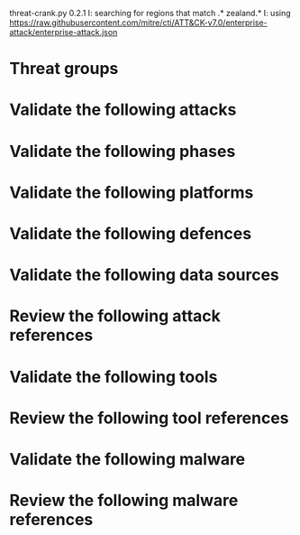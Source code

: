 threat-crank.py 0.2.1
I: searching for regions that match .* zealand.*
I: using https://raw.githubusercontent.com/mitre/cti/ATT&CK-v7.0/enterprise-attack/enterprise-attack.json
# Threat groups


# Validate the following attacks


# Validate the following phases


# Validate the following platforms


# Validate the following defences


# Validate the following data sources


# Review the following attack references


# Validate the following tools


# Review the following tool references


# Validate the following malware


# Review the following malware references


